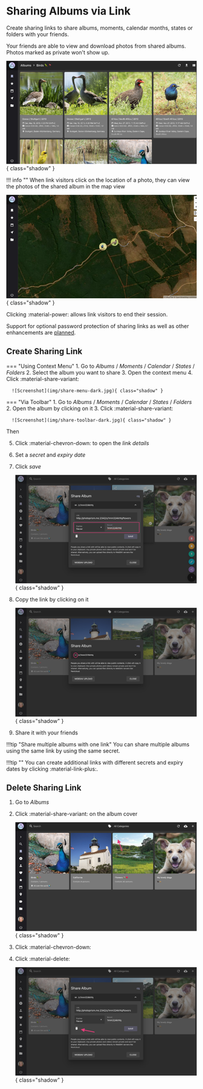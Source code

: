 # Sharing Albums via Link #
Create sharing links to share albums, moments, calendar months, states or folders with your friends.

Your friends are able to view and download photos from shared albums.
Photos marked as private won't show up.

![Screenshot](img/link-card-dark.jpg){ class="shadow" }

!!! info ""
    When link visitors click on the location of a photo, they can view the photos of the shared album in the map view


![Screenshot](img/link-places-dark.jpg){ class="shadow" }

Clicking :material-power: allows link visitors to end their session.

Support for optional password protection of sharing links as well as other enhancements are [planned](https://github.com/photoprism/photoprism/issues?q=is%3Aissue+is%3Aopen+sharing+in%3Atitle+label%3Aidea).

## Create Sharing Link ##

=== "Using Context Menu"
     1. Go to *Albums* / *Moments* / *Calendar* / *States* / *Folders*
     2. Select the album you want to share
     3. Open the context menu
     4. Click :material-share-variant:
    
      ![Screenshot](img/share-menu-dark.jpg){ class="shadow" }

=== "Via Toolbar"
     1. Go to *Albums* / *Moments* / *Calendar* / *States* / *Folders*
     2. Open the album by clicking on it
     3. Click :material-share-variant:

      ![Screenshot](img/share-toolbar-dark.jpg){ class="shadow" }

Then

5. Click :material-chevron-down: to open the *link details*
6. Set a *secret* and *expiry date*
7. Click *save*
    
    ![Screenshot](img/share-dialog-add-dark.jpg){ class="shadow" }
    
8. Copy the link by clicking on it
    
    ![Screenshot](img/share-dialog-copy-dark.jpg){ class="shadow" }
    
9. Share it with your friends

!!!tip "Share multiple albums with one link"
    You can share multiple albums using the same link by using the same secret.

!!!tip ""
    You can create additional links with different secrets and expiry dates by clicking :material-link-plus:.

## Delete Sharing Link ##

1. Go to *Albums*
2. Click :material-share-variant: on the album cover

    ![Screenshot](img/share-delete-1-dark.jpg){ class="shadow" }
    
3. Click :material-chevron-down:
4. Click :material-delete:

     ![Screenshot](img/share-delete-2-dark.jpg){ class="shadow" }